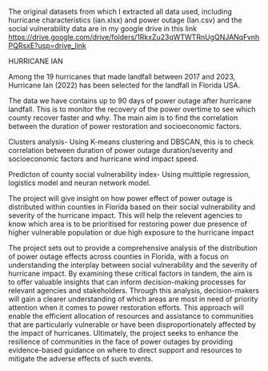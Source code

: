 The original datasets from which I extracted all data used, including hurricane characteristics (ian.xlsx) and power outage (Ian.csv) and the social vulnerability data are in my google drive in this link https://drive.google.com/drive/folders/1RkxZu23qWTWTRnUgQNJANqFvnhPQRsxE?usp=drive_link



HURRICANE IAN 

Among the 19 hurricanes that made landfall between 2017 and 2023, Hurricane Ian (2022) has been selected for the landfall in Florida USA.

The data we have contains up to 90 days of power outage after hurricane landfall. This is to monitor the recovery of the power overtime to see which county recover faster and why. The main aim is to find the correlation between the duration of power restoration and socioeconomic factors. 

Clusters analysis- Using K-means clustering and DBSCAN, this is to check correlation between duration of power outage duration/severity and socioeconomic factors and hurricane wind impact speed. 

Predicton of county social vulnerability index- Using multtiple regression, logistics model and neuran network model. 

The project will give insight on how power effect of power outage is distributed within counties in Florida based on their social vulnerability and severity of the hurricane impact. This will help the relevent agencies to know which area is to be prioritised for restoring power due presence of higher vulnerable population or due high exposure to the hurricane impact 


The project sets out to provide a comprehensive analysis of the distribution of power outage effects across counties in Florida, with a focus on understanding the interplay between social vulnerability and the severity of hurricane impact. By examining these critical factors in tandem, the aim is to offer valuable insights that can inform decision-making processes for relevant agencies and stakeholders. Through this analysis, decision-makers will gain a clearer understanding of which areas are most in need of priority attention when it comes to power restoration efforts. This approach will enable the efficient allocation of resources and assistance to communities that are particularly vulnerable or have been disproportionately affected by the impact of hurricanes. Ultimately, the project seeks to enhance the resilience of communities in the face of power outages by providing evidence-based guidance on where to direct support and resources to mitigate the adverse effects of such events.
